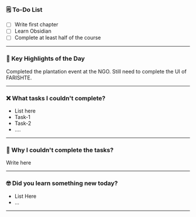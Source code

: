 ### 🗒️ To-Do List

- [ ] Write first chapter
- [ ] Learn Obsidian
- [ ] Complete at least half of the course

---
### 🔑 Key Highlights of the Day

Completed the plantation event at the NGO. Still need to complete the UI of FARISHTE.

---
### ❌ What tasks I couldn't complete?

- List here
- Task-1
- Task-2
- ....

---
### 🤔 Why I couldn't complete the tasks?

Write here

---

### 🤓 Did you learn something new today?

- List Here
- ...

---
